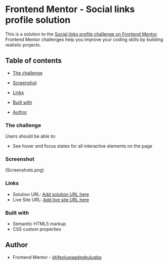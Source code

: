 # Frontend Mentor - Social links profile solution

This is a solution to the [Social links profile challenge on Frontend Mentor](https://www.frontendmentor.io/challenges/social-links-profile-UG32l9m6dQ). Frontend Mentor challenges help you improve your coding skills by building realistic projects. 

## Table of contents


  - [The challenge](#the-challenge)
  - [Screenshot](#screenshot)
  - [Links](#links)

  - [Built with](#built-with)
 
- [Author](#author)


### The challenge

Users should be able to:

- See hover and focus states for all interactive elements on the page

### Screenshot

(Screenshots.png)



### Links

- Solution URL: [Add solution URL here](https://your-solution-url.com)
- Live Site URL: [Add live site URL here](https://your-live-site-url.com)

### Built with

- Semantic HTML5 markup
- CSS custom properties




## Author

- Frontend Mentor - [@ifeoluwaadegbulugbe](https://www.frontendmentor.io/profile/ifeoluwaadegbulugbe)
